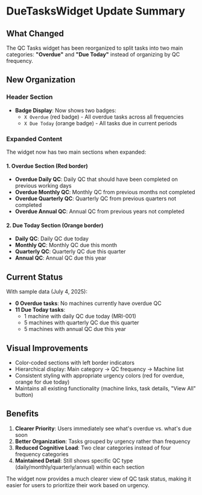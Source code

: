# DueTasksWidget Update Summary

## What Changed

The QC Tasks widget has been reorganized to split tasks into two main categories: **"Overdue"** and **"Due Today"** instead of organizing by QC frequency.

## New Organization

### Header Section
- **Badge Display**: Now shows two badges:
  - `X Overdue` (red badge) - All overdue tasks across all frequencies
  - `X Due Today` (orange badge) - All tasks due in current periods

### Expanded Content
The widget now has two main sections when expanded:

#### 1. Overdue Section (Red border)
- **Overdue Daily QC**: Daily QC that should have been completed on previous working days
- **Overdue Monthly QC**: Monthly QC from previous months not completed
- **Overdue Quarterly QC**: Quarterly QC from previous quarters not completed  
- **Overdue Annual QC**: Annual QC from previous years not completed

#### 2. Due Today Section (Orange border)
- **Daily QC**: Daily QC due today
- **Monthly QC**: Monthly QC due this month
- **Quarterly QC**: Quarterly QC due this quarter
- **Annual QC**: Annual QC due this year

## Current Status

With sample data (July 4, 2025):
- **0 Overdue tasks**: No machines currently have overdue QC
- **11 Due Today tasks**: 
  - 1 machine with daily QC due today (MRI-001)
  - 5 machines with quarterly QC due this quarter
  - 5 machines with annual QC due this year

## Visual Improvements

- Color-coded sections with left border indicators
- Hierarchical display: Main category → QC frequency → Machine list
- Consistent styling with appropriate urgency colors (red for overdue, orange for due today)
- Maintains all existing functionality (machine links, task details, "View All" button)

## Benefits

1. **Clearer Priority**: Users immediately see what's overdue vs. what's due soon
2. **Better Organization**: Tasks grouped by urgency rather than frequency
3. **Reduced Cognitive Load**: Two clear categories instead of four frequency categories
4. **Maintained Detail**: Still shows specific QC type (daily/monthly/quarterly/annual) within each section

The widget now provides a much clearer view of QC task status, making it easier for users to prioritize their work based on urgency.
